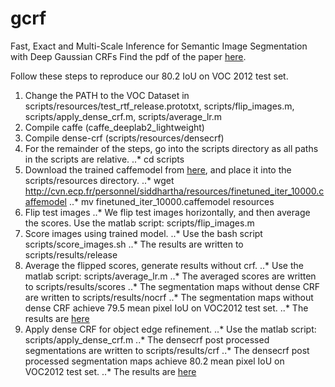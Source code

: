 # gcrf
Fast, Exact and Multi-Scale Inference for Semantic Image Segmentation with Deep Gaussian CRFs
Find the pdf of the paper [here](https://siddharthachandra.github.io/resources/chandra-eccv-2016.pdf).

Follow these steps to reproduce our 80.2 IoU on VOC 2012 test set.

1. Change the PATH to the VOC Dataset in scripts/resources/test_rtf_release.prototxt, scripts/flip_images.m, scripts/apply_dense_crf.m, scripts/average_lr.m
2. Compile caffe (caffe_deeplab2_lightweight)
3. Compile dense-crf (scripts/resources/densecrf)
4. For the remainder of the steps, go into the scripts directory as all paths in the scripts are relative.
..* cd scripts
5. Download the trained caffemodel from [here](http://cvn.ecp.fr/personnel/siddhartha/resources/finetuned_iter_10000.caffemodel), and place it into the scripts/resources directory.
..* wget http://cvn.ecp.fr/personnel/siddhartha/resources/finetuned_iter_10000.caffemodel
..* mv finetuned_iter_10000.caffemodel resources
6. Flip test images
..* We flip test images horizontally, and then average the scores. Use the matlab script: scripts/flip_images.m
7. Score images using trained model.
..* Use the bash script scripts/score_images.sh
..* The results are written to scripts/results/release
8. Average the flipped scores, generate results without crf.
..* Use the matlab script: scripts/average_lr.m
..* The averaged scores are written to scripts/results/scores
..* The segmentation maps without dense CRF are written to scripts/results/nocrf
..* The segmentation maps without dense CRF achieve 79.5 mean pixel IoU on VOC2012 test set.
..* The results are [here](http://host.robots.ox.ac.uk:8080/anonymous/BWYMCO.html)
9. Apply dense CRF for object edge refinement.
..* Use the matlab script: scripts/apply_dense_crf.m
..* The densecrf post processed segmentations are written to scripts/results/crf
..* The densecrf post processed segmentation maps achieve 80.2 mean pixel IoU on VOC2012 test set.
..* The results are [here](http://host.robots.ox.ac.uk:8080/anonymous/UWGAFB.html)
